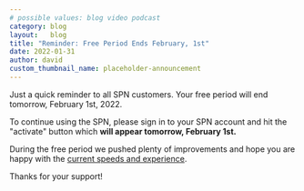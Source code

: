 ```yaml
---
# possible values: blog video podcast
category: blog
layout:   blog
title: "Reminder: Free Period Ends February, 1st"
date: 2022-01-31
author: david
custom_thumbnail_name: placeholder-announcement
---
```


Just a quick reminder to all SPN customers. Your free period will end tomorrow, February 1st, 2022.

To continue using the SPN, please sign in to your SPN account and hit the "activate" button which **will appear tomorrow, February 1st.**

During the free period we pushed plenty of improvements and hope you are happy with the [current speeds and experience](https://docs.safing.io/spn/alpha/status).

Thanks for your support!
